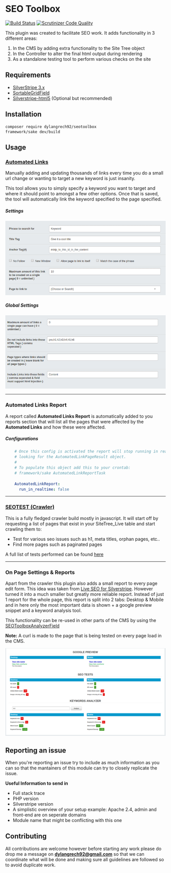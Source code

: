 SEO Toolbox
=================

[![Build Status](https://travis-ci.org/dylangrech92/seotoolbox.svg?branch=master)](https://travis-ci.org/dylangrech92/seotoolbox)
[![Scrutinizer Code Quality](https://scrutinizer-ci.com/g/dylangrech92/seotoolbox/badges/quality-score.png?b=master)](https://scrutinizer-ci.com/g/dylangrech92/seotoolbox/?branch=master)

This plugin was created to facilitate SEO work. It adds functionality in 3
different areas:<br />
1) In the CMS by adding extra functionality to the Site Tree object<br />
2) In the Controller to alter the final html output during rendering<br />
3) As a standalone testing tool to perform various checks on the site

## Requirements
- [SilverStripe 3.x](https://www.silverstripe.org/download/)
- [SortableGridField](https://github.com/UndefinedOffset/SortableGridField)
- [Silverstripe-html5](https://github.com/silverstripe/silverstripe-html5) (Optional but recommended)


## Installation
```
composer require dylangrech92/seotoolbox
framework/sake dev/build
```

## Usage

### [Automated Links](https://github.com/dylangrech92/seotoolbox/blob/master/docs/en/AUTOMATED_LINKS.md)
Manually adding and updating thousands of links every time you do a small url
change or wanting to target a new keyword is just insanity.

This tool allows you to simply specify a keyword you want to target and where
it should point to amongst a few other options. Once that is saved, the tool will
automatically link the keyword specified to the page specified.

##### Settings
![Creating a new Automated Link](https://raw.githubusercontent.com/dylangrech92/seotoolbox/master/images/seotoolbox_add_link.png)

##### Global Settings
![Automated Links Global Settings](https://raw.githubusercontent.com/dylangrech92/seotoolbox/master/images/seotoolbox_global_settings.png)

---

### Automated Links Report
A report called **Automated Links Report** is automatically added to you reports section that will list
all the pages that were affected by the **Automated Links** and how these were affected.

##### Configurations
```yaml
    # Once this config is activated the report will stop running in realtime and start
    # looking for the AutomatedLinkPageResult object.
    #
    # To populate this object add this to your crontab:
    # framework/sake AutomatedLinkReportTask
    
    AutomatedLinkReport:
      run_in_realtime: false 
```

---

### [SEOTEST (Crawler)](https://github.com/dylangrech92/seotoolbox/blob/master/docs/en/SEOTEST.md)
This is a fully fledged crawler build mostly in javascript. It will start off by requesting a list of pages that exist
in your SiteTree_Live table and start crawling them to:
- Test for various seo issues such as h1, meta titles, orphan pages, etc..
- Find more pages such as paginated pages

A full list of tests performed can be found [here](https://github.com/dylangrech92/seotoolbox/blob/master/docs/en/SEOTEST.md)

---

### On Page Settings & Reports
Apart from the crawler this plugin also adds a small report to every page edit form.
This idea was taken from [Live SEO for Silverstripe](https://github.com/micschk/silverstripe-liveseo).
However turned it into a much smaller but greatly more reliable report. Instead of just
1 report for the whole page, this report is split into 2 tabs: Desktop & Mobile and
in here only the most important data is shown + a google preview snippet and a keyword
analysis tool.

This functionality can be re-used in other parts of the CMS by using the
[SEOToolboxAnalyzerField](https://github.com/dylangrech92/seotoolbox/blob/master/docs/en/SEOToolboxAnalyzerField.md)

**Note:** A curl is made to the page that is being tested on every page load in the CMS.

![On Page Analysis](https://raw.githubusercontent.com/dylangrech92/seotoolbox/master/images/seotoolbox_onpage_analysis.png)

## Reporting an issue
When you're reporting an issue try to include as much information as you can so that the mantainers of this module can
try to closely replicate the issue.

**Useful Information to send in**
- Full stack trace
- PHP version
- Silverstripe version
- A simplistic overview of your setup example: Apache 2.4, admin and front-end are on seperate domains
- Module name that might be conflicting with this one
 
## Contributing
All contributions are welcome however before starting any work please do drop me a message on **dylangrech92@gmail.com** 
so that we can coordinate what will be done and making sure all guidelines are followed so to avoid duplicate work.
 



